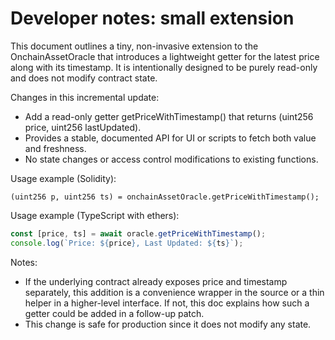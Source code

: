 # Developer notes: small extension

This document outlines a tiny, non-invasive extension to the OnchainAssetOracle that introduces a lightweight getter for the latest price along with its timestamp. It is intentionally designed to be purely read-only and does not modify contract state.

Changes in this incremental update:

- Add a read-only getter getPriceWithTimestamp() that returns (uint256 price, uint256 lastUpdated).
- Provides a stable, documented API for UI or scripts to fetch both value and freshness.
- No state changes or access control modifications to existing functions.

Usage example (Solidity):

```solidity
(uint256 p, uint256 ts) = onchainAssetOracle.getPriceWithTimestamp();
```

Usage example (TypeScript with ethers):

```ts
const [price, ts] = await oracle.getPriceWithTimestamp();
console.log(`Price: ${price}, Last Updated: ${ts}`);
```

Notes:

- If the underlying contract already exposes price and timestamp separately, this addition is a convenience wrapper in the source or a thin helper in a higher-level interface. If not, this doc explains how such a getter could be added in a follow-up patch.
- This change is safe for production since it does not modify any state.
